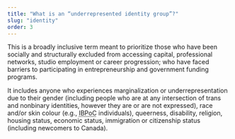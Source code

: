 ```yaml
---
title: "What is an “underrepresented identity group”?"
slug: "identity"
order: 3
---
```


This is a broadly inclusive term meant to prioritize those who have been socially and structurally excluded from accessing capital, professional networks, studio employment or career progression; who have faced barriers to participating in entrepreneurship and government funding programs.

It includes anyone who experiences marginalization or underrepresentation due to their gender (including people who are at any intersection of trans and nonbinary identities, however they are or are not expressed), race and/or skin colour (e.g., <abbr title="Indigenous, Black, and People of Colour">IBPoC</abbr> individuals), queerness, disability, religion, housing status, economic status, immigration or citizenship status (including newcomers to Canada).
